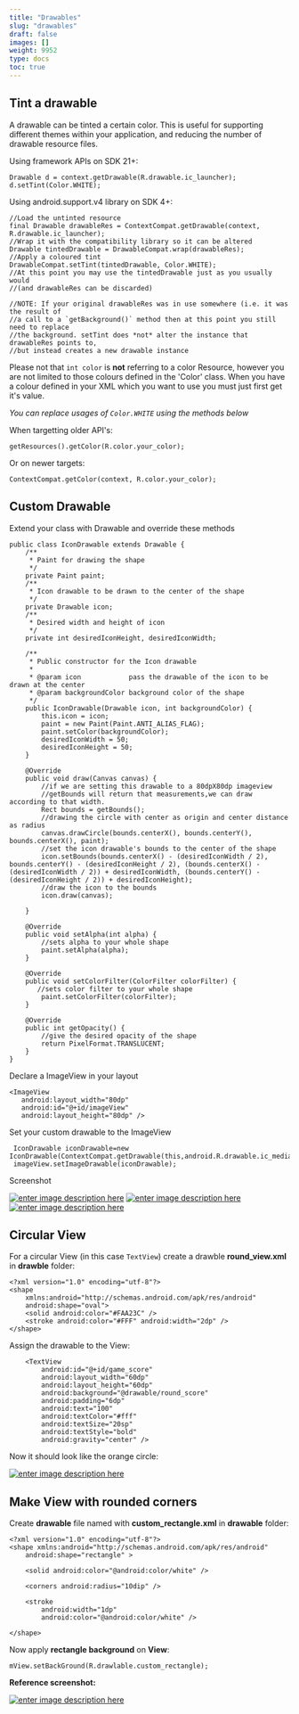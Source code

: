 ```yaml
---
title: "Drawables"
slug: "drawables"
draft: false
images: []
weight: 9952
type: docs
toc: true
---
```


## Tint a drawable
A drawable can be tinted a certain color. This is useful for supporting different themes within your application, and reducing the number of drawable resource files.

Using framework APIs on SDK 21+:

    Drawable d = context.getDrawable(R.drawable.ic_launcher);
    d.setTint(Color.WHITE);

Using android.support.v4 library on SDK 4+:

    
    //Load the untinted resource
    final Drawable drawableRes = ContextCompat.getDrawable(context, R.drawable.ic_launcher);
    //Wrap it with the compatibility library so it can be altered
    Drawable tintedDrawable = DrawableCompat.wrap(drawableRes);
    //Apply a coloured tint
    DrawableCompat.setTint(tintedDrawable, Color.WHITE);
    //At this point you may use the tintedDrawable just as you usually would 
    //(and drawableRes can be discarded)

    //NOTE: If your original drawableRes was in use somewhere (i.e. it was the result of 
    //a call to a `getBackground()` method then at this point you still need to replace 
    //the background. setTint does *not* alter the instance that drawableRes points to, 
    //but instead creates a new drawable instance

Please not that `int color` is **not** referring to a color Resource, however you are not limited to those colours defined in the 'Color' class. When you have a colour defined in your XML which you want to use you must just first get it's value.

_You can replace usages of `Color.WHITE` using the methods below_

When targetting older API's:

    getResources().getColor(R.color.your_color);

Or on newer targets:

    ContextCompat.getColor(context, R.color.your_color);



## Custom Drawable
Extend your class with Drawable and override these methods

    public class IconDrawable extends Drawable {
        /**
         * Paint for drawing the shape
         */
        private Paint paint;
        /**
         * Icon drawable to be drawn to the center of the shape
         */
        private Drawable icon;
        /**
         * Desired width and height of icon
         */
        private int desiredIconHeight, desiredIconWidth;
    
        /**
         * Public constructor for the Icon drawable
         *
         * @param icon            pass the drawable of the icon to be drawn at the center
         * @param backgroundColor background color of the shape
         */
        public IconDrawable(Drawable icon, int backgroundColor) {
            this.icon = icon;
            paint = new Paint(Paint.ANTI_ALIAS_FLAG);
            paint.setColor(backgroundColor);
            desiredIconWidth = 50;
            desiredIconHeight = 50;
        }
    
        @Override
        public void draw(Canvas canvas) {
            //if we are setting this drawable to a 80dpX80dp imageview 
            //getBounds will return that measurements,we can draw according to that width.
            Rect bounds = getBounds();
            //drawing the circle with center as origin and center distance as radius
            canvas.drawCircle(bounds.centerX(), bounds.centerY(), bounds.centerX(), paint);
            //set the icon drawable's bounds to the center of the shape
            icon.setBounds(bounds.centerX() - (desiredIconWidth / 2), bounds.centerY() - (desiredIconHeight / 2), (bounds.centerX() - (desiredIconWidth / 2)) + desiredIconWidth, (bounds.centerY() - (desiredIconHeight / 2)) + desiredIconHeight);
            //draw the icon to the bounds
            icon.draw(canvas);
    
        }
    
        @Override
        public void setAlpha(int alpha) {
            //sets alpha to your whole shape
            paint.setAlpha(alpha);
        }
    
        @Override
        public void setColorFilter(ColorFilter colorFilter) {
           //sets color filter to your whole shape
            paint.setColorFilter(colorFilter);
        }
    
        @Override
        public int getOpacity() {
            //give the desired opacity of the shape
            return PixelFormat.TRANSLUCENT;
        }
    }

Declare a ImageView in your layout

    <ImageView
       android:layout_width="80dp"
       android:id="@+id/imageView"
       android:layout_height="80dp" />

Set your custom drawable to the ImageView 

   

     IconDrawable iconDrawable=new IconDrawable(ContextCompat.getDrawable(this,android.R.drawable.ic_media_play),ContextCompat.getColor(this,R.color.pink_300));
     imageView.setImageDrawable(iconDrawable);

Screenshot

[![enter image description here][1]][1]  [![enter image description here][2]][2]  [![enter image description here][3]][3]


  [1]: https://i.stack.imgur.com/OG8Z7.png
  [2]: https://i.stack.imgur.com/mYxYf.png
  [3]: https://i.stack.imgur.com/yopxv.png

## Circular View
For a circular View (in this case `TextView`) create a drawble **round_view.xml** in **drawble** folder:

    <?xml version="1.0" encoding="utf-8"?>
    <shape
        xmlns:android="http://schemas.android.com/apk/res/android"
        android:shape="oval">
        <solid android:color="#FAA23C" />
        <stroke android:color="#FFF" android:width="2dp" />
    </shape>

Assign the drawable to the View:

        <TextView
            android:id="@+id/game_score"
            android:layout_width="60dp"
            android:layout_height="60dp"
            android:background="@drawable/round_score"
            android:padding="6dp"
            android:text="100"
            android:textColor="#fff"
            android:textSize="20sp"
            android:textStyle="bold"
            android:gravity="center" />

Now it should look like the orange circle:

[![enter image description here][1]][1]


  [1]: https://i.stack.imgur.com/9jbcT.png

## Make View with rounded corners
Create **drawable** file named with **custom_rectangle.xml** in **drawable** folder:
    
  

    <?xml version="1.0" encoding="utf-8"?>
    <shape xmlns:android="http://schemas.android.com/apk/res/android"
        android:shape="rectangle" >
    
        <solid android:color="@android:color/white" />
    
        <corners android:radius="10dip" />
    
        <stroke
            android:width="1dp"
            android:color="@android:color/white" />
    
    </shape>

Now apply **rectangle background** on **View**:

    mView.setBackGround(R.drawlable.custom_rectangle);

**Reference screenshot:**

[![enter image description here][1]][1]


  [1]: http://i.stack.imgur.com/8O2uU.png

